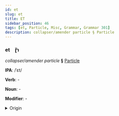 ```yaml
---
id: et
slug: et
title: ET
sidebar_position: 46
tags: [et, Particle, Misc, Grammar, Grammar 301]
description: collapser/amender particle § Particle
---
```


### et&emsp;<span kind="abugida">ɽ̆ɿ</span>

*collapser/amender particle* **§** [Particle](../../tags/Particle)

**IPA**: /ˈɛt/

**Verb**: -

**Noun**: -

**Modifier**: -

<details>
    <summary>Origin</summary>
    - -<br/>
    <em>Misc Language Family</em>
</details>